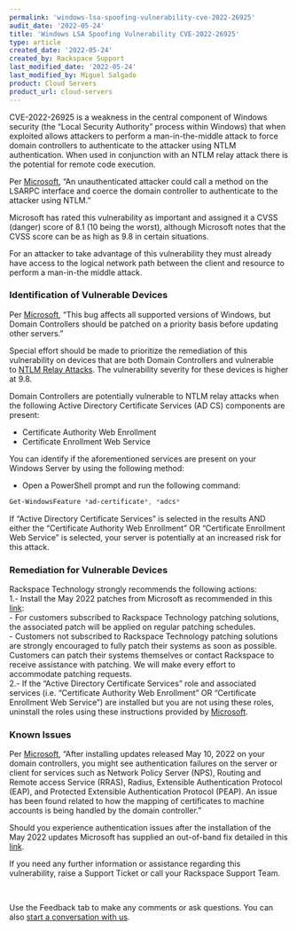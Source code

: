 ```yaml
---
permalink: 'windows-lsa-spoofing-vulnerability-cve-2022-26925'
audit_date: '2022-05-24'
title: 'Windows LSA Spoofing Vulnerability CVE-2022-26925'
type: article
created_date: '2022-05-24'
created_by: Rackspace Support
last_modified_date: '2022-05-24'
last_modified_by: Miguel Salgado
product: Cloud Servers
product_url: cloud-servers
---
```

CVE-2022-26925 is a weakness in the central component of Windows security (the “Local Security Authority” process within Windows) that when exploited allows attackers to perform a man-in-the-middle attack to force domain controllers to authenticate to the attacker using NTLM authentication. When used in conjunction with an NTLM relay attack there is the potential for remote code execution.

Per [Microsoft](https://msrc.microsoft.com/update-guide/vulnerability/CVE-2022-26925), “An unauthenticated attacker could call a method on the LSARPC interface and coerce the domain controller to authenticate to the attacker using NTLM.”

Microsoft has rated this vulnerability as important and assigned it a CVSS (danger) score of 8.1 (10 being the worst), although Microsoft notes that the CVSS score can be as high as 9.8 in certain situations. 

For an attacker to take advantage of this vulnerability they must already have access to the logical network path between the client and resource to perform a man-in-the middle attack.

### Identification of Vulnerable Devices
Per [Microsoft](https://msrc.microsoft.com/update-guide/vulnerability/CVE-2022-26925), “This bug affects all supported versions of Windows, but Domain Controllers should be patched on a priority basis before updating other servers.”

Special effort should be made to prioritize the remediation of this vulnerability on devices that are both Domain Controllers and vulnerable to [NTLM Relay Attacks](https://msrc.microsoft.com/update-guide/vulnerability/ADV210003). The vulnerability severity for these devices is higher at 9.8.

Domain Controllers are potentially vulnerable to NTLM relay attacks when the following Active Directory Certificate Services (AD CS) components are present:
- Certificate Authority Web Enrollment
- Certificate Enrollment Web Service

You can identify if the aforementioned services are present on your Windows Server by using the following method:
- Open a PowerShell prompt and run the following command:

```powershell
Get-WindowsFeature *ad-certificate*, *adcs*
```

If “Active Directory Certificate Services” is selected in the results AND either the “Certificate Authority Web Enrollment” OR “Certificate Enrollment Web Service” is selected, your server is potentially at an increased risk for this attack.

### Remediation for Vulnerable Devices
Rackspace Technology strongly recommends the following actions:<br>
1.- Install the May 2022 patches from Microsoft as recommended in this [link](https://msrc.microsoft.com/update-guide/vulnerability/CVE-2022-26925):<br>
    - For customers subscribed to Rackspace Technology patching solutions, the associated patch will be applied on regular patching schedules.<br>
    - Customers not subscribed to Rackspace Technology patching solutions are strongly encouraged to fully patch their systems as soon as possible. Customers can patch their systems themselves or contact Rackspace to receive assistance with patching. We will make every effort to accommodate patching requests. <br>
2.- If the “Active Directory Certificate Services” role and associated services (i.e. “Certificate Authority Web Enrollment” OR “Certificate Enrollment Web Service”) are installed but you are not using these roles, uninstall the roles using these instructions provided by [Microsoft](https://docs.microsoft.com/en-us/windows-server/administration/server-manager/install-or-uninstall-roles-role-services-or-features#remove-roles-role-services-and-features-by-using-the-remove-roles-and-features-wizard).

### Known Issues
Per [Microsoft](https://docs.microsoft.com/en-us/windows/release-health/status-windows-11-21h2#issue-details), “After installing updates released May 10, 2022 on your domain controllers, you might see authentication failures on the server or client for services such as Network Policy Server (NPS), Routing and Remote access Service (RRAS), Radius, Extensible Authentication Protocol (EAP), and Protected Extensible Authentication Protocol (PEAP). An issue has been found related to how the mapping of certificates to machine accounts is being handled by the domain controller.”

Should you experience authentication issues after the installation of the May 2022 updates Microsoft has supplied an out-of-band fix detailed in this [link](https://docs.microsoft.com/en-us/windows/release-health/status-windows-11-21h2%23issue-details).

If you need any further information or assistance regarding this vulnerability, raise a Support Ticket or call your Rackspace Support Team.

<br>

Use the Feedback tab to make any comments or ask questions. You can also [start a conversation with us](https://www.rackspace.com/contact).

